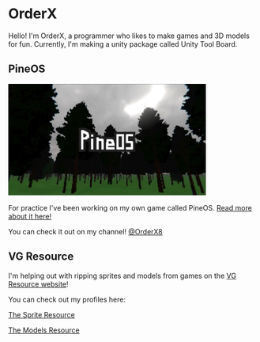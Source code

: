 # OrderX

Hello! I'm OrderX, a programmer who likes to make games and 3D models for fun. Currently, I'm making a unity package called Unity Tool Board.

## PineOS
<img src="PineOS/Images/PineOS_Cover.jpeg" alt="Alt text" width="400"/>

For practice I've been working on my own game called PineOS.
[Read more about it here!](/PineOS)

You can check it out on my channel! [@OrderX8](youtube.com/@OrderX8)


## VG Resource

I'm helping out with ripping sprites and models from games on the [VG Resource website](https://vg-resource.com)!

You can check out my profiles here:

[The Sprite Resource](https://www.spriters-resource.com/submitter/OrderX/)

[The Models Resource](https://www.models-resource.com/submitter/OrderX/)
